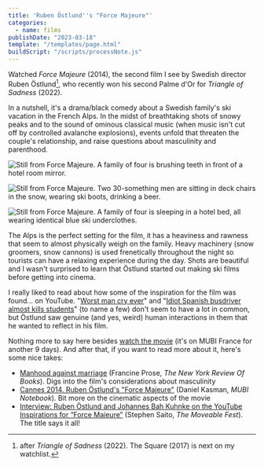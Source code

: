 ```yaml
---
title: 'Ruben Östlund''s "Force Majeure"'
categories:
  - name: films
publishDate: "2023-03-18"
template: "/templates/page.html"
buildScript: "/scripts/processNote.js"
---
```


Watched _Force Majeure_ (2014), the second film I see by Swedish director Ruben Östlund[^1], who recently won his second Palme d'Or for _Triangle of Sadness_ (2022).

In a nutshell, it's a drama/black comedy about a Swedish family's ski vacation in the French Alps. In the midst of breathtaking shots of snowy peaks and to the sound of ominous classical music (when music isn't cut off by controlled avalanche explosions), events unfold that threaten the couple's relationship, and raise questions about masculinity and parenthood.

![Still from Force Majeure. A family of four is brushing teeth in front of a hotel room mirror.](/static/images/2023-03-18-force-majeure-1.jpg)

![Still from Force Majeure. Two 30-something men are sitting in deck chairs in the snow, wearing ski boots, drinking a beer.](/static/images/2023-03-18-force-majeure-2.jpg)

![Still from Force Majeure. A family of four is sleeping in a hotel bed, all wearing identical blue ski underclothes.](/static/images/2023-03-18-force-majeure-3.jpg)

The Alps is the perfect setting for the film, it has a heaviness and rawness that seem to almost physically weigh on the family. Heavy machinery (snow groomers, snow cannons) is used frenetically throughout the night so tourists can have a relaxing experience during the day. Shots are beautiful and I wasn't surprised to learn that Östlund started out making ski films before getting into cinema.

I really liked to read about how some of the inspiration for the film was found... on YouTube. "[Worst man cry ever](https://www.youtube.com/watch?v=ee925OTFBCA)" and "[Idiot Spanish busdriver almost kills students](https://www.youtube.com/watch?v=y-nkUnAcZtA)" (to name a few) don't seem to have a lot in common, but Östlund saw genuine (and yes, weird) human interactions in them that he wanted to reflect in his film.

Nothing more to say here besides [watch the movie](https://mubi.com/films/force-majeure) (it's on MUBI France for another 9 days). And after that, if you want to read more about it, here's some nice takes:

- [Manhood against marriage](https://web.archive.org/web/20151029101252/http://www.nybooks.com/blogs/nyrblog/2014/oct/24/manhood-against-marriage/) (Francine Prose, _The New York Review Of Books_). Digs into the film's considerations about masculinity
- [Cannes 2014. Ruben Östlund's "Force Majeure"](https://mubi.com/notebook/posts/cannes-2014-ruben-ostlunds-force-majeure) (Daniel Kasman, _MUBI Notebook_). Bit more on the cinematic aspects of the movie
- [Interview: Ruben Östlund and Johannes Bah Kuhnke on the YouTube Inspirations for “Force Majeure”](https://moveablefest.com/ruben-ostlund-johannes-bah-kuhnke-force-majeure/) (Stephen Saito, _The Moveable Fest_). The title says it all!

[^1]: after _Triangle of Sadness_ (2022). The Square (2017) is next on my watchlist.
